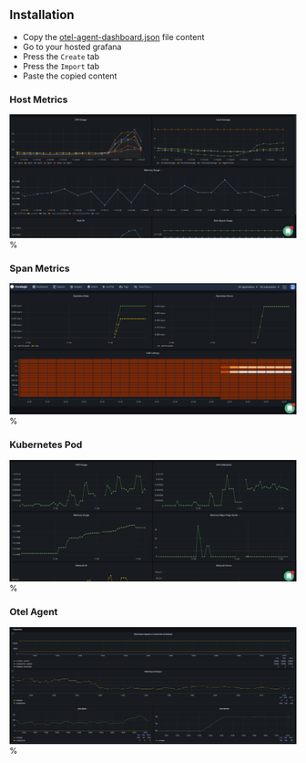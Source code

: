 ## Installation

* Copy the [otel-agent-dashboard.json](https://github.com/coralogix/eng-integrations/blob/master/otel-agent/dashboard/otel-agent-dashboard.json) file content
* Go to your hosted grafana
* Press the `Create` tab
* Press the `Import` tab
* Paste the copied content

### Host Metrics

![Alt text](./host-metrics.png?raw=true)%

### Span Metrics

![Alt text](./spanmetrics.png?raw=true)%

### Kubernetes Pod

![Alt text](./kubernetes-pod.png?raw=true)%

### Otel Agent

![Alt text](./dashboard-screenshot.jpg?raw=true)%
